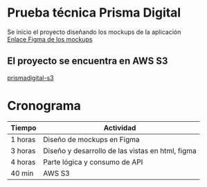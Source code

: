 # Prueba técnica Prisma Digital

Se inicio el proyecto diseñando los mockups de la aplicación  
[Enlace Figma de los mockups](https://www.figma.com/proto/c4gJCNFhCPfCMW61zCBtWo/Untitled?node-id=1%3A2&scaling=min-zoom&page-id=0%3A1)

## El proyecto se encuentra en AWS S3

[prismadigital-s3](http://prismadigital-app.s3-website.us-east-2.amazonaws.com/)

# Cronograma

| Tiempo  | Actividad                                        |
| ------- | ------------------------------------------------ |
| 1 horas | Diseño de mockups en Figma                       |
| 3 horas | Diseño y desarrollo de las vistas en html, figma |
| 4 horas | Parte lógica y consumo de API                    |
| 40 min  | AWS S3                                           |
